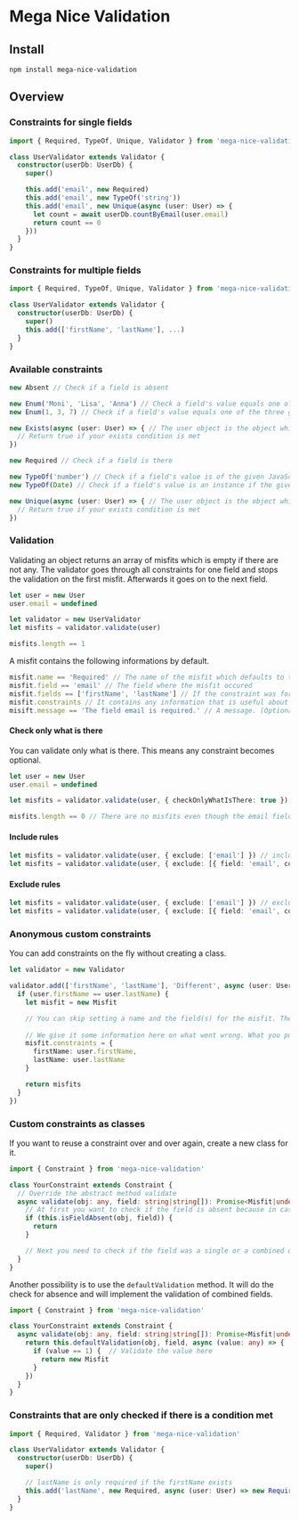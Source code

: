# Mega Nice Validation

## Install

`npm install mega-nice-validation`

## Overview

### Constraints for single fields

```typescript
import { Required, TypeOf, Unique, Validator } from 'mega-nice-validation'

class UserValidator extends Validator {
  constructor(userDb: UserDb) {
    super()

    this.add('email', new Required)
    this.add('email', new TypeOf('string'))
    this.add('email', new Unique(async (user: User) => {
      let count = await userDb.countByEmail(user.email)
      return count == 0
    }))
  }
}
```

### Constraints for multiple fields

```typescript
import { Required, TypeOf, Unique, Validator } from 'mega-nice-validation'

class UserValidator extends Validator {
  constructor(userDb: UserDb) {
    super()
    this.add(['firstName', 'lastName'], ...)
  }
}
```

### Available constraints

```typescript
new Absent // Check if a field is absent

new Enum('Moni', 'Lisa', 'Anna') // Check a field's value equals one of the three given strings
new Enum(1, 3, 7) // Check if a field's value equals one of the three given numbers

new Exists(async (user: User) => { // The user object is the object which is currently validated
  // Return true if your exists condition is met
})

new Required // Check if a field is there

new TypeOf('number') // Check if a field's value is of the given JavaScript type
new TypeOf(Date) // Check if a field's value is an instance if the given class

new Unique(async (user: User) => { // The user object is the object which is currently validated
  // Return true if your exists condition is met
})
```

### Validation

Validating an object returns an array of misfits which is empty if there are not any. The validator goes through all constraints for one field and stops the validation on the first misfit. Afterwards it goes on to the next field.

```typescript
let user = new User
user.email = undefined

let validator = new UserValidator
let misfits = validator.validate(user)

misfits.length == 1
```

A misfit contains the following informations by default.

```typescript
misfit.name == 'Required' // The name of the misfit which defaults to the name of the constraint which was not met
misfit.field == 'email' // The field where the misfit occured
misfit.fields == ['firstName', 'lastName'] // If the constraint was for multiple fields then there is an array of those fields and the field property is empty
misfit.constraints // It contains any information that is useful about why checking the constraint resulted in a misfit. (Optional)
misift.message == 'The field email is required.' // A message. (Optional)
```

#### Check only what is there

You can validate only what is there. This means any constraint becomes optional.

```typescript
let user = new User
user.email = undefined

let misfits = validator.validate(user, { checkOnlyWhatIsThere: true })

misfits.length == 0 // There are no misfits even though the email field is required
```

#### Include rules

```typescript
let misfits = validator.validate(user, { exclude: ['email'] }) // include all constraints regarding the email field. exlude all other fields
let misfits = validator.validate(user, { exclude: [{ field: 'email', constraint: 'Required' }] }) // include only the required constraint of the email field. exclude all other constraints of the email field and of all other fields.
```

#### Exclude rules

```typescript
let misfits = validator.validate(user, { exclude: ['email'] }) // exclude all constraints regarding the email field
let misfits = validator.validate(user, { exclude: [{ field: 'email', constraint: 'Required' }] }) // exclude only the required constraint of the email field
```

### Anonymous custom constraints

You can add constraints on the fly without creating a class.

```typescript
let validator = new Validator

validator.add(['firstName', 'lastName'], 'Different', async (user: User) => {
  if (user.firstName == user.lastName) {
    let misfit = new Misfit

    // You can skip setting a name and the field(s) for the misfit. These will be set automatically.
    
    // We give it some information here on what went wrong. What you put in here depends on your needs.
    misfit.constraints = {
      firstName: user.firstName,
      lastName: user.lastName
    }

    return misfits
  }
})
```

### Custom constraints as classes

If you want to reuse a constraint over and over again, create a new class for it.

```typescript
import { Constraint } from 'mega-nice-validation'

class YourConstraint extends Constraint {
  // Override the abstract method validate
  async validate(obj: any, field: string|string[]): Promise<Misfit|undefined> {
    // At first you want to check if the field is absent because in case of absense you do not want to validate because a field may be optional.
    if (this.isFieldAbsent(obj, field)) {
      return
    }

    // Next you need to check if the field was a single or a combined one. Maybe you just implement on if the two variations.
  }
}
```

Another possibility is to use the `defaultValidation` method. It will do the check for absence and will implement the validation of combined fields.

```typescript
import { Constraint } from 'mega-nice-validation'

class YourConstraint extends Constraint {
  async validate(obj: any, field: string|string[]): Promise<Misfit|undefined> {
    return this.defaultValidation(obj, field, async (value: any) => {
      if (value == 1) {  // Validate the value here
        return new Misfit
      }
    })
  }
}
```

### Constraints that are only checked if there is a condition met

```typescript
import { Required, Validator } from 'mega-nice-validation'

class UserValidator extends Validator {
  constructor(userDb: UserDb) {
    super()

    // lastName is only required if the firstName exists
    this.add('lastName', new Required, async (user: User) => new Required().validateValue(user.firstName))
  }
}
```
